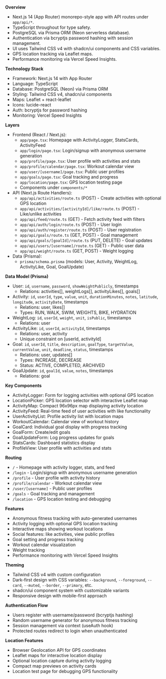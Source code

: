 **Overview**
- Next.js 14 (App Router) monorepo-style app with API routes under `app/api/*`.
- TypeScript throughout for type safety.
- PostgreSQL via Prisma ORM (Neon serverless database).
- Authentication via bcryptjs password hashing with session management.
- UI uses Tailwind CSS v4 with shadcn/ui components and CSS variables.
- GPS location tracking via Leaflet maps.
- Performance monitoring via Vercel Speed Insights.

**Technology Stack**
- Framework: Next.js 14 with App Router
- Language: TypeScript
- Database: PostgreSQL (Neon) via Prisma ORM
- Styling: Tailwind CSS v4, shadcn/ui components
- Maps: Leaflet + react-leaflet
- Icons: lucide-react
- Auth: bcryptjs for password hashing
- Monitoring: Vercel Speed Insights

**Layers**
- Frontend (React / Next.js):
  - `app/page.tsx`: Homepage with ActivityLogger, StatsCards, ActivityFeed
  - `app/login/page.tsx`: Login/signup with anonymous username generation
  - `app/profile/page.tsx`: User profile with activities and stats
  - `app/profile/calendar/page.tsx`: Workout calendar view
  - `app/user/[username]/page.tsx`: Public user profiles
  - `app/goals/page.tsx`: Goal tracking and progress
  - `app/location/page.tsx`: GPS location testing page
  - Components under `components/*`
- API (Next.js Route Handlers):
  - `app/api/activities/route.ts` (POST) - Create activities with optional GPS location
  - `app/api/activities/[activityId]/like/route.ts` (POST) - Like/unlike activities
  - `app/api/feed/route.ts` (GET) - Fetch activity feed with filters
  - `app/api/auth/login/route.ts` (POST) - User login
  - `app/api/auth/register/route.ts` (POST) - User registration
  - `app/api/goals/route.ts` (GET, POST) - Goal management
  - `app/api/goals/[goalId]/route.ts` (PUT, DELETE) - Goal updates
  - `app/api/users/[username]/route.ts` (GET) - Public user data
  - `app/api/weight/route.ts` (GET, POST) - Weight logging
- Data (Prisma):
  - `prisma/schema.prisma` (models: User, Activity, WeightLog, ActivityLike, Goal, GoalUpdate)

**Data Model (Prisma)**
- User: `id`, `username`, `password`, `showWeightPublicly`, timestamps
  - Relations: activities[], weightLogs[], activityLikes[], goals[]
- Activity: `id`, `userId`, `type`, `value`, `unit`, `durationMinutes`, `notes`, `latitude`, `longitude`, `activityDate`, timestamps
  - Relations: user, likes[]
  - Types: RUN, WALK, SWIM, WEIGHTS, BIKE, HYDRATION
- WeightLog: `id`, `userId`, `weight`, `unit`, `isPublic`, timestamps
  - Relations: user
- ActivityLike: `id`, `userId`, `activityId`, timestamps
  - Relations: user, activity
  - Unique constraint on [userId, activityId]
- Goal: `id`, `userId`, `title`, `description`, `goalType`, `targetValue`, `currentValue`, `unit`, `deadline`, `status`, timestamps
  - Relations: user, updates[]
  - Types: INCREASE, DECREASE
  - Status: ACTIVE, COMPLETED, ARCHIVED
- GoalUpdate: `id`, `goalId`, `value`, `notes`, timestamps
  - Relations: goal

**Key Components**
- ActivityLogger: Form for logging activities with optional GPS location
- LocationPicker: GPS location selector with interactive Leaflet map
- ActivityMap: Compact 96x96px map displaying activity location
- ActivityFeed: Real-time feed of user activities with like functionality
- UserActivityList: Profile activity list with location maps
- WorkoutCalendar: Calendar view of workout history
- GoalCard: Individual goal display with progress tracking
- GoalForm: Create/edit goals
- GoalUpdateForm: Log progress updates for goals
- StatsCards: Dashboard statistics display
- ProfileView: User profile with activities and stats

**Routing**
- `/` - Homepage with activity logger, stats, and feed
- `/login` - Login/signup with anonymous username generation
- `/profile` - User profile with activity history
- `/profile/calendar` - Workout calendar view
- `/user/[username]` - Public user profiles
- `/goals` - Goal tracking and management
- `/location` - GPS location testing and debugging

**Features**
- Anonymous fitness tracking with auto-generated usernames
- Activity logging with optional GPS location tracking
- Interactive maps showing workout locations
- Social features: like activities, view public profiles
- Goal setting and progress tracking
- Workout calendar visualization
- Weight tracking
- Performance monitoring with Vercel Speed Insights

**Theming**
- Tailwind CSS v4 with custom configuration
- Dark-first design with CSS variables: `--background`, `--foreground`, `--card`, `--muted`, `--border`, `--primary`, etc.
- shadcn/ui component system with customizable variants
- Responsive design with mobile-first approach

**Authentication Flow**
- Users register with username/password (bcryptjs hashing)
- Random username generator for anonymous fitness tracking
- Session management via context (useAuth hook)
- Protected routes redirect to login when unauthenticated

**Location Features**
- Browser Geolocation API for GPS coordinates
- Leaflet maps for interactive location display
- Optional location capture during activity logging
- Compact map previews on activity cards
- Location test page for debugging GPS functionality

